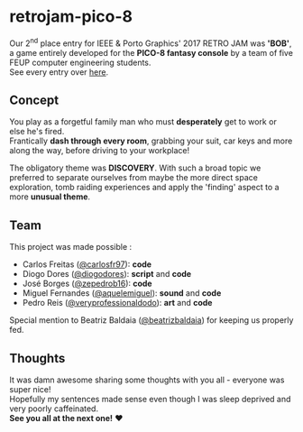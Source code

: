 # retrojam-pico-8

Our 2<sup>nd</sup> place entry for IEEE & Porto Graphics' 2017 RETRO JAM was **'BOB'**, a game entirely developed for the **PICO-8 fantasy console** by a team of five FEUP computer engineering students.  
See every entry over [here](https://github.com/AJRamos308/RetroJam-Submissions).

## Concept
You play as a forgetful family man who must **desperately** get to work or else he's fired.  
Frantically **dash through every room**, grabbing your suit, car keys and more along the way, before driving to your workplace!  

The obligatory theme was **DISCOVERY**. With such a broad topic we preferred to separate ourselves from maybe the more direct space exploration, tomb raiding experiences and apply the 'finding' aspect to a more **unusual theme**.

## Team
This project was made possible :  
<ul>
  <li>Carlos Freitas (<a href=https://github.com/carlosFr97>@carlosfr97</a>): <strong>code</strong></li>
  <li>Diogo Dores (<a href=https://github.com/diogodores>@diogodores</a>): <strong>script</strong> and <strong>code</strong></li>
  <li>José Borges (<a href=https://github.com/carlosFr97>@zepedrob16</a>): <strong>code</strong></li>
  <li>Miguel Fernandes (<a href=https://github.com/aquelemiguel>@aquelemiguel</a>): <strong>sound</strong> and <strong>code</strong></li>
  <li>Pedro Reis (<a href=https://github.com/veryprofessionaldodo>@veryprofessionaldodo</a>): <strong>art</strong> and <strong>code</strong></li>
</ul>

Special mention to Beatriz Baldaia ([@beatrizbaldaia](https://github.com/BeatrizBaldaia)) for keeping us properly fed.

## Thoughts
It was damn awesome sharing some thoughts with you all - everyone was super nice!  
Hopefully my sentences made sense even though I was sleep deprived and very poorly caffeinated.  
**See you all at the next one!** :heart:
